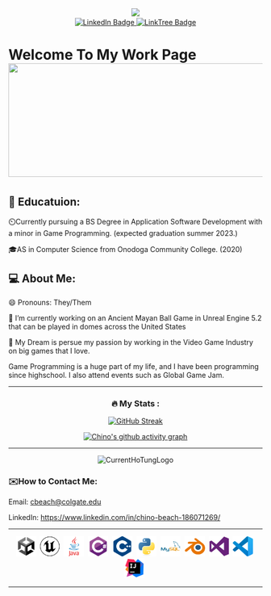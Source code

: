 
<!--
**ChinoBeach-Colgate/ChinoBeach-Colgate** is a ✨ _special_ ✨ repository because its `README.md` (this file) appears on your GitHub profile.

Here are some ideas to get you started:

- 🔭 I’m currently working on ...
- 🌱 I’m currently learning ...
- 👯 I’m looking to collaborate on ...
- 🤔 I’m looking for help with ...
- 💬 Ask me about ...
- 📫 How to reach me: ...
- 😄 Pronouns: ...
- ⚡ Fun fact: ...
-->

<div id="header" align="center">
  <img src="https://media.giphy.com/media/IeXiV1IBhvMQZQYS8b/giphy.gif" width="100"/>
</div>

<div id="badges" align="center">
  <a href="https://www.linkedin.com/in/chino-beach-186071269/">
    <img src="https://img.shields.io/badge/LinkedIn-blue?style=for-the-badge&logo=linkedin&logoColor=white" alt="LinkedIn Badge"/>
  </a>
  <a href="https://linktr.ee/chinobeach">
    <img src="https://img.shields.io/badge/LinkTree-green?logo=Linktree&logoColor=white&style=for-the-badge" alt="LinkTree Badge"/>
  </a>
</div>

<h1>
  Welcome To My Work Page
  <img src= "https://media.giphy.com/media/cmSu7jhtA2s2JPGfWr/giphy.gif" width="3000" height="225"/>
</div>

## 📖 Educatuion:

⏲️Currently pursuing a BS Degree in Application Software Development with a minor in Game Programming. (expected graduation summer 2023.)

🎓AS in Computer Science from Onodoga Community College. (2020)

## 💻 About Me:
😄 Pronouns: They/Them

🔭 I’m currently working on an Ancient Mayan Ball Game in Unreal Engine 5.2 that can be played in domes across the United States

🌌 My Dream is persue my passion by working in the Video Game Industry on big games that I love. 

Game Programming is a huge part of my life, and I have been programming since highschool. I also attend events such as Global Game Jam.

---

 <div id="header" align="center">
   
### :fire: My Stats :
[![GitHub Streak](https://streak-stats.demolab.com?user=ChinoBeach-Colgate&border_radius=20&exclude_days=Sun%2CSat&card_width=500&background=821019&excludeDaysLabel=E10028&stroke=5A646E&fire=E10028&ring=D2D4D6&sideNums=D2D4D6&sideLabels=000000&dates=000000&currStreakLabel=5A646E&currStreakNum=F0AA00&border=5A646E&hide_longest_streak=true)](https://git.io/streak-stats)

[![Chino's github activity graph](https://github-readme-activity-graph.vercel.app/graph?username=ChinoBeach-Colgate&theme=high-contrast)](https://github.com/ashutosh00710/github-readme-activity-graph)

---


<div id="header" align="center">
  
 ![CurrentHoTungLogo](https://github.com/ChinoBeach-Colgate/ChinoBeach-Colgate/assets/134402700/d3257299-c0f5-4a21-811f-7d02e2185e01) 
 
 <div id="header" align="left">
   
### ✉️How to Contact Me:

Email: cbeach@colgate.edu

LinkedIn: https://www.linkedin.com/in/chino-beach-186071269/ 

---


 <div id="header" align="center">

<div>
  <img src="https://github.com/devicons/devicon/blob/master/icons/unity/unity-original.svg" title="Unity" alt="unity" width="40" height="40"/>&nbsp;
  <img src="https://github.com/devicons/devicon/blob/master/icons/unrealengine/unrealengine-original.svg" title="Unreal Engine" alt="UE" width="40" height="40"/>&nbsp;
  <img src="https://github.com/devicons/devicon/blob/master/icons/java/java-original-wordmark.svg" title="Java" alt="Java" width="40" height="40"/>&nbsp;
  <img src="https://github.com/devicons/devicon/blob/master/icons/csharp/csharp-original.svg" title="C#" alt="Csharp" width="40" height="40"/>&nbsp;
  <img src="https://github.com/devicons/devicon/blob/master/icons/cplusplus/cplusplus-plain.svg" title="C++" alt="Cplusplus" width="40" height="40"/>&nbsp;
  <img src="https://github.com/devicons/devicon/blob/master/icons/python/python-original.svg" title="Python" alt="python" width="40" height="40"/>&nbsp;
  <img src="https://github.com/devicons/devicon/blob/master/icons/mysql/mysql-original-wordmark.svg" title="MySQL" alt="mysql" width="40" height="40"/>&nbsp;
  <img src="https://github.com/devicons/devicon/blob/master/icons/blender/blender-original.svg" title="Blender" alt="blender" width="40" height="40"/>&nbsp;
  <img src="https://github.com/devicons/devicon/blob/master/icons/visualstudio/visualstudio-plain.svg" title="VisualStudio" alt="VS" width="40" height="40"/>&nbsp;
  <img src="https://github.com/devicons/devicon/blob/master/icons/vscode/vscode-original.svg" title="VisualStudioCode" alt="VSCode" width="40" height="40"/>&nbsp;
  <img src="https://github.com/devicons/devicon/blob/master/icons/intellij/intellij-original.svg" title="IntelliJ" alt="intJ" width="40" height="40"/>&nbsp;
  
</div>

---
    
